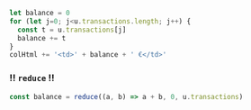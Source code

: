 ```js
let balance = 0
for (let j=0; j<u.transactions.length; j++) {
  const t = u.transactions[j]
  balance += t
}
colHtml += '<td>' + balance + ' €</td>'
```

### !! `reduce` !!

```js
const balance = reduce((a, b) => a + b, 0, u.transactions)
```
